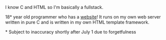 I know C and HTML so I'm basically a fullstack.

18\* year old programmer who has a [website](https://natechoe.dev/)! It runs on my own web server written in pure C and is written in my own HTML template framework.

\* Subject to inaccuracy shortly after July 1 due to forgetfulness
